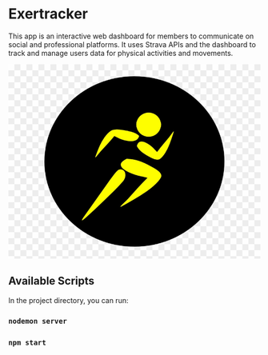 # Exertracker

This app is an interactive web dashboard for members to communicate on social and professional platforms. It uses Strava APIs and the dashboard to track and manage users data for physical activities and movements.

![Logo](/src/assets/runman.png)

## Available Scripts

In the project directory, you can run:
### `nodemon server`
### `npm start`
